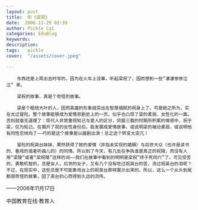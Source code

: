 ```yaml
---
layout: post  
title:  听《梁祝》  
date:  2006-11-29 02:39  
author: Pickle Cai  
categories: EduBlog  
keywords: 
description:   
tags:	pickle   
cover:  "/assets/cover.jpeg"  

---  
```

    
        东西还是上周出去时写的，因为在火车上没事，听起梁祝了，因而想到一些“凄凄惨惨泣泣” 来。

        梁祝的故事，真是个奇怪的故事。

        梁是个粗枝大叶的人，因而英雄的形象就突出在智慧细腻的祝身上了。可是她之所为，实在太过冒险。整个故事能够成为爱情悲剧史上的一页，似乎也凸现了梁的柔弱、女性化的一面。否则就毫无道理了：现代人非常重视知己与爱人的区分，同窗三载的时期所积累的情感中，祝于梁，仅为知己。在揭开了祝的女性身份后，能发展成爱情故事，或说明梁的被动柔弱，或说明他有同性恋倾向了——巧的是这个故事是以越剧出演！总之这个转变太突兀！

        冒险的祝英台妹妹，果然获得了她的爱情（非指未实现的婚姻）与后世大众（也许是读书的、看戏的或者听曲儿的）的同情。所以到了今天，有几处在争执谁是真正的祝陵，而没有人用“梁陵”或者“梁祝陵”这样的词——我们在故事中看到的明明是梁祝“终于死同穴”了。可见受苦的、勇敢机智的，总是女人。后世的女子，又有几个没有吃过祝英台的苦，流过祝英台的泪呢？不过，在现实中，这些总是不可能象戏台上的祝英台那样展示出来的。所以，这么一个从头到尾都很奇怪的故事，因了英台的心而得到久远的流传。

——2006年11月17日

		    
 中国教育在线·教育人

